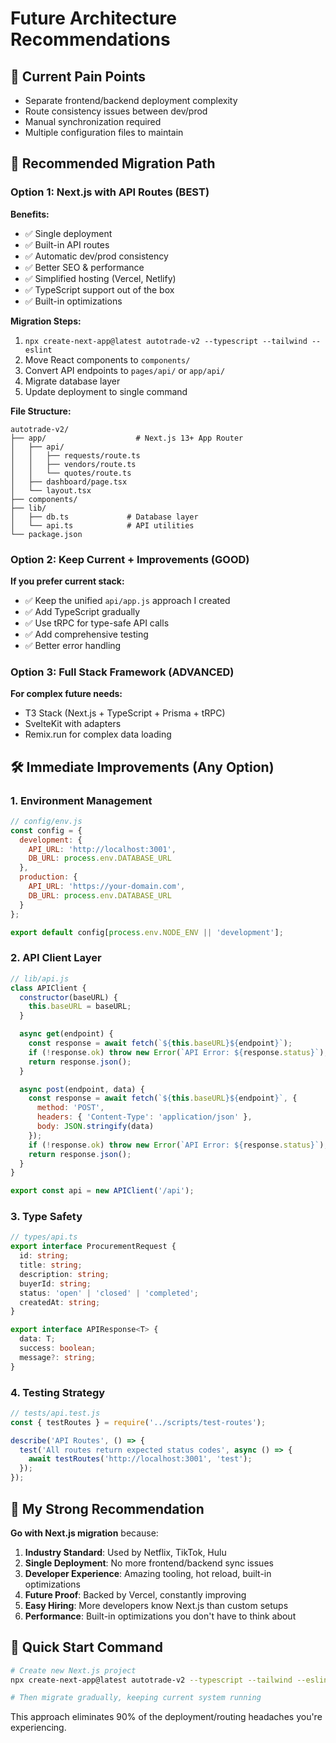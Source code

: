# Future Architecture Recommendations

## 🎯 Current Pain Points
- Separate frontend/backend deployment complexity
- Route consistency issues between dev/prod
- Manual synchronization required
- Multiple configuration files to maintain

## 🚀 Recommended Migration Path

### Option 1: Next.js with API Routes (BEST)
**Benefits:**
- ✅ Single deployment
- ✅ Built-in API routes
- ✅ Automatic dev/prod consistency
- ✅ Better SEO & performance
- ✅ Simplified hosting (Vercel, Netlify)
- ✅ TypeScript support out of the box
- ✅ Built-in optimizations

**Migration Steps:**
1. `npx create-next-app@latest autotrade-v2 --typescript --tailwind --eslint`
2. Move React components to `components/`
3. Convert API endpoints to `pages/api/` or `app/api/`
4. Migrate database layer
5. Update deployment to single command

**File Structure:**
```
autotrade-v2/
├── app/                    # Next.js 13+ App Router
│   ├── api/
│   │   ├── requests/route.ts
│   │   ├── vendors/route.ts
│   │   └── quotes/route.ts
│   ├── dashboard/page.tsx
│   └── layout.tsx
├── components/
├── lib/
│   ├── db.ts             # Database layer
│   └── api.ts            # API utilities
└── package.json
```

### Option 2: Keep Current + Improvements (GOOD)
**If you prefer current stack:**
- ✅ Keep the unified `api/app.js` approach I created
- ✅ Add TypeScript gradually
- ✅ Use tRPC for type-safe API calls
- ✅ Add comprehensive testing
- ✅ Better error handling

### Option 3: Full Stack Framework (ADVANCED)
**For complex future needs:**
- T3 Stack (Next.js + TypeScript + Prisma + tRPC)
- SvelteKit with adapters
- Remix.run for complex data loading

## 🛠️ Immediate Improvements (Any Option)

### 1. Environment Management
```javascript
// config/env.js
const config = {
  development: {
    API_URL: 'http://localhost:3001',
    DB_URL: process.env.DATABASE_URL
  },
  production: {
    API_URL: 'https://your-domain.com',
    DB_URL: process.env.DATABASE_URL
  }
};

export default config[process.env.NODE_ENV || 'development'];
```

### 2. API Client Layer
```javascript
// lib/api.js
class APIClient {
  constructor(baseURL) {
    this.baseURL = baseURL;
  }

  async get(endpoint) {
    const response = await fetch(`${this.baseURL}${endpoint}`);
    if (!response.ok) throw new Error(`API Error: ${response.status}`);
    return response.json();
  }

  async post(endpoint, data) {
    const response = await fetch(`${this.baseURL}${endpoint}`, {
      method: 'POST',
      headers: { 'Content-Type': 'application/json' },
      body: JSON.stringify(data)
    });
    if (!response.ok) throw new Error(`API Error: ${response.status}`);
    return response.json();
  }
}

export const api = new APIClient('/api');
```

### 3. Type Safety
```typescript
// types/api.ts
export interface ProcurementRequest {
  id: string;
  title: string;
  description: string;
  buyerId: string;
  status: 'open' | 'closed' | 'completed';
  createdAt: string;
}

export interface APIResponse<T> {
  data: T;
  success: boolean;
  message?: string;
}
```

### 4. Testing Strategy
```javascript
// tests/api.test.js
const { testRoutes } = require('../scripts/test-routes');

describe('API Routes', () => {
  test('All routes return expected status codes', async () => {
    await testRoutes('http://localhost:3001', 'test');
  });
});
```

## 🎯 My Strong Recommendation

**Go with Next.js migration** because:

1. **Industry Standard**: Used by Netflix, TikTok, Hulu
2. **Single Deployment**: No more frontend/backend sync issues
3. **Developer Experience**: Amazing tooling, hot reload, built-in optimizations
4. **Future Proof**: Backed by Vercel, constantly improving
5. **Easy Hiring**: More developers know Next.js than custom setups
6. **Performance**: Built-in optimizations you don't have to think about

## 🚀 Quick Start Command
```bash
# Create new Next.js project
npx create-next-app@latest autotrade-v2 --typescript --tailwind --eslint --app

# Then migrate gradually, keeping current system running
```

This approach eliminates 90% of the deployment/routing headaches you're experiencing.
